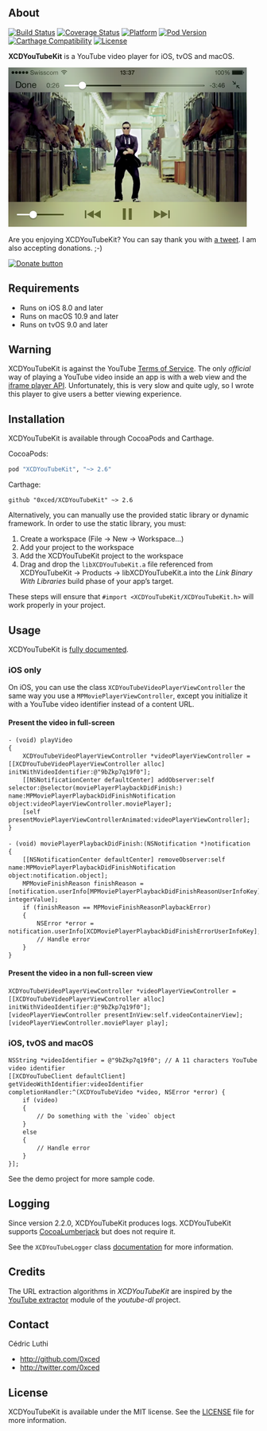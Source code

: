 ## About

[![Build Status](https://img.shields.io/circleci/project/0xced/XCDYouTubeKit/master.svg?style=flat)](https://circleci.com/gh/0xced/XCDYouTubeKit)
[![Coverage Status](https://img.shields.io/codecov/c/github/0xced/XCDYouTubeKit/master.svg?style=flat)](https://codecov.io/gh/0xced/XCDYouTubeKit/branch/master)
[![Platform](https://img.shields.io/cocoapods/p/XCDYouTubeKit.svg?style=flat)](http://cocoadocs.org/docsets/XCDYouTubeKit/)
[![Pod Version](https://img.shields.io/cocoapods/v/XCDYouTubeKit.svg?style=flat)](https://cocoapods.org/pods/XCDYouTubeKit)
[![Carthage Compatibility](https://img.shields.io/badge/Carthage-compatible-4BC51D.svg?style=flat)](https://github.com/Carthage/Carthage/)
[![License](https://img.shields.io/cocoapods/l/XCDYouTubeKit.svg?style=flat)](LICENSE)

**XCDYouTubeKit** is a YouTube video player for iOS, tvOS and macOS.

<img src="Screenshots/XCDYouTubeVideoPlayerViewController.png" width="480" height="320">

Are you enjoying XCDYouTubeKit? You can say thank you with [a tweet](https://twitter.com/intent/tweet?text=%400xced%20Thank%20you%20for%20XCDYouTubeKit%2E). I am also accepting donations. ;-)

[![Donate button](https://www.paypalobjects.com/en_US/i/btn/btn_donateCC_LG.gif)](https://www.paypal.com/cgi-bin/webscr?cmd=_s-xclick&hosted_button_id=MGEPRSNQFMV3W)

## Requirements

- Runs on iOS 8.0 and later
- Runs on macOS 10.9 and later
- Runs on tvOS 9.0 and later

## Warning

XCDYouTubeKit is against the YouTube [Terms of Service](https://www.youtube.com/t/terms). The only *official* way of playing a YouTube video inside an app is with a web view and the [iframe player API](https://developers.google.com/youtube/iframe_api_reference). Unfortunately, this is very slow and quite ugly, so I wrote this player to give users a better viewing experience.

## Installation

XCDYouTubeKit is available through CocoaPods and Carthage.

CocoaPods:

```ruby
pod "XCDYouTubeKit", "~> 2.6"
```

Carthage:

```objc
github "0xced/XCDYouTubeKit" ~> 2.6
```

Alternatively, you can manually use the provided static library or dynamic framework. In order to use the static library, you must:

1. Create a workspace (File → New → Workspace…)
2. Add your project to the workspace
3. Add the XCDYouTubeKit project to the workspace
4. Drag and drop the `libXCDYouTubeKit.a` file referenced from XCDYouTubeKit → Products → libXCDYouTubeKit.a into the *Link Binary With Libraries* build phase of your app’s target.

These steps will ensure that `#import <XCDYouTubeKit/XCDYouTubeKit.h>` will work properly in your project.

## Usage

XCDYouTubeKit is [fully documented](http://cocoadocs.org/docsets/XCDYouTubeKit/).

### iOS only

On iOS, you can use the class `XCDYouTubeVideoPlayerViewController` the same way you use a `MPMoviePlayerViewController`, except you initialize it with a YouTube video identifier instead of a content URL.

#### Present the video in full-screen

```objc
- (void) playVideo
{
	XCDYouTubeVideoPlayerViewController *videoPlayerViewController = [[XCDYouTubeVideoPlayerViewController alloc] initWithVideoIdentifier:@"9bZkp7q19f0"];
	[[NSNotificationCenter defaultCenter] addObserver:self selector:@selector(moviePlayerPlaybackDidFinish:) name:MPMoviePlayerPlaybackDidFinishNotification object:videoPlayerViewController.moviePlayer];
	[self presentMoviePlayerViewControllerAnimated:videoPlayerViewController];
}

- (void) moviePlayerPlaybackDidFinish:(NSNotification *)notification
{
	[[NSNotificationCenter defaultCenter] removeObserver:self name:MPMoviePlayerPlaybackDidFinishNotification object:notification.object];
	MPMovieFinishReason finishReason = [notification.userInfo[MPMoviePlayerPlaybackDidFinishReasonUserInfoKey] integerValue];
	if (finishReason == MPMovieFinishReasonPlaybackError)
	{
		NSError *error = notification.userInfo[XCDMoviePlayerPlaybackDidFinishErrorUserInfoKey];
		// Handle error
	}
}

```

#### Present the video in a non full-screen view

```objc
XCDYouTubeVideoPlayerViewController *videoPlayerViewController = [[XCDYouTubeVideoPlayerViewController alloc] initWithVideoIdentifier:@"9bZkp7q19f0"];
[videoPlayerViewController presentInView:self.videoContainerView];
[videoPlayerViewController.moviePlayer play];
```

### iOS, tvOS and macOS

```objc
NSString *videoIdentifier = @"9bZkp7q19f0"; // A 11 characters YouTube video identifier
[[XCDYouTubeClient defaultClient] getVideoWithIdentifier:videoIdentifier completionHandler:^(XCDYouTubeVideo *video, NSError *error) {
	if (video)
	{
		// Do something with the `video` object
	}
	else
	{
		// Handle error
	}
}];
```

See the demo project for more sample code.

## Logging

Since version 2.2.0, XCDYouTubeKit produces logs. XCDYouTubeKit supports [CocoaLumberjack](https://github.com/CocoaLumberjack/CocoaLumberjack) but does not require it.

See the `XCDYouTubeLogger` class [documentation](http://cocoadocs.org/docsets/XCDYouTubeKit/) for more information.

## Credits

The URL extraction algorithms in *XCDYouTubeKit* are inspired by the [YouTube extractor](https://github.com/rg3/youtube-dl/blob/master/youtube_dl/extractor/youtube.py) module of the *youtube-dl* project.

## Contact

Cédric Luthi

- http://github.com/0xced
- http://twitter.com/0xced

## License

XCDYouTubeKit is available under the MIT license. See the [LICENSE](LICENSE) file for more information.
